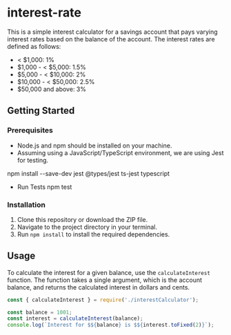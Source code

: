 # interest-rate

This is a simple interest calculator for a savings account that pays varying interest rates based on the balance of the account. The interest rates are defined as follows:

- < $1,000: 1%
- $1,000 - < $5,000: 1.5%
- $5,000 - < $10,000: 2%
- $10,000 - < $50,000: 2.5%
- $50,000 and above: 3%

## Getting Started

### Prerequisites

- Node.js and npm should be installed on your machine.
- Assuming using a JavaScript/TypeScript environment, we are using Jest for testing.

npm install --save-dev jest @types/jest ts-jest typescript

- Run Tests
npm test

### Installation

1. Clone this repository or download the ZIP file.
2. Navigate to the project directory in your terminal.
3. Run `npm install` to install the required dependencies.

## Usage

To calculate the interest for a given balance, use the `calculateInterest` function. The function takes a single argument, which is the account balance, and returns the calculated interest in dollars and cents.

```javascript
const { calculateInterest } = require('./interestCalculator');

const balance = 1001;
const interest = calculateInterest(balance);
console.log(`Interest for $${balance} is $${interest.toFixed(2)}`);

